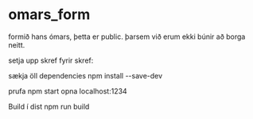 # omars_form

formið hans ómars, þetta er public. þarsem við erum ekki búnir að borga neitt.

setja upp skref fyrir skref:

sækja öll dependencies
npm install --save-dev

prufa
npm start
opna localhost:1234

Build í dist
npm run build

